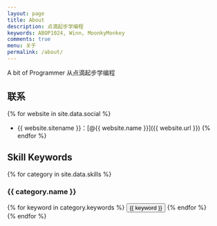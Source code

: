 ```yaml
---
layout: page
title: About
description: 点滴起步学编程
keywords: ABOP1024, Winn, MoonkyMonkey
comments: true
menu: 关于
permalink: /about/
---
```


A bit of Programmer 从点滴起步学编程

## 联系

{% for website in site.data.social %}
* {{ website.sitename }}：[@{{ website.name }}]({{ website.url }})
{% endfor %}

## Skill Keywords

{% for category in site.data.skills %}
### {{ category.name }}
<div class="btn-inline">
{% for keyword in category.keywords %}
<button class="btn btn-outline" type="button">{{ keyword }}</button>
{% endfor %}
</div>
{% endfor %}
